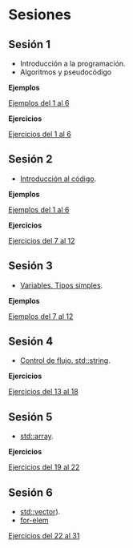 # Sesiones

## Sesión 1

 * Introducción a la programación.
 * Algoritmos y pseudocódigo

**Ejemplos**

[Ejemplos del 1 al 6](./ejemplos/pseudocodigo.md)

**Ejercicios**

[Ejercicios del 1 al 6](./EJERCICIOS.md)

## Sesión 2

 * [Introducción al código](sesiones/sesion2.md).

**Ejemplos**

[Ejemplos del 1 al 6](./ejemplos/cppbasico.md)

**Ejercicios**

[Ejercicios del 7 al 12](./EJERCICIOS.md)

## Sesión 3

 * [Variables. Tipos simples](sesiones/sesion3.md).

**Ejemplos**

[Ejemplos del 7 al 12](./ejemplos/cppbasico.md)

## Sesión 4

 * [Control de flujo. std::string](sesiones/sesion4.md).

**Ejercicios**

[Ejercicios del 13 al 18](./EJERCICIOS.md)

## Sesión 5

 * [std::array](sesiones/sesion5.md).

**Ejercicios**

[Ejercicios del 19 al 22](./EJERCICIOS.md)

## Sesión 6

 * [std::vector](temario/datosstd/vector.md)).
 * [for-elem](temario/flujo/forelem.md)

[Ejercicios del 22 al 31](./EJERCICIOS.md)